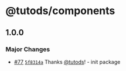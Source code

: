 # @tutods/components

## 1.0.0

### Major Changes

- [#77](https://github.com/tutods/lib/pull/77) [`5f8314a`](https://github.com/tutods/lib/commit/5f8314ab48e19bd764e4356e6cb6cb4d3cbe8213) Thanks [@tutods](https://github.com/tutods)! - init package
